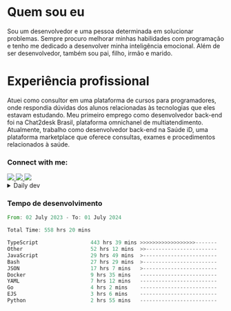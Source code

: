 # Quem sou eu
Sou um desenvolvedor e uma pessoa determinada em solucionar problemas. Sempre procuro melhorar minhas habilidades com programação e tenho me dedicado a desenvolver minha inteligência emocional. Além de ser desenvolvedor, também sou pai, filho, irmão e marido.

# Experiência profissional
Atuei como consultor em uma plataforma de cursos para programadores, onde respondia dúvidas dos alunos relacionadas às tecnologias que eles estavam estudando.
Meu primeiro emprego como desenvolvedor back-end foi na Chat2desk Brasil, plataforma omnichanel de multiatendimento.
Atualmente, trabalho como desenvolvedor back-end na Saúde iD, uma plataforma marketplace que oferece consultas, exames e procedimentos relacionados à saúde.

### Connect with me:
<a href="https://www.linkedin.com/in/theusmoreira" target="_blank" >
<img src="https://img.shields.io/badge/linkedin-%230077B5.svg?&style=for-the-badge&logo=linkedin&logoColor=white ">
</a>
<a href="https://www.instagram.com/matheus.s.moreira/" target="_blank">
<img src="https://img.shields.io/badge/instagram-%23E4405F.svg?&style=for-the-badge&logo=instagram&logoColor=white">
</a>
<a href="mailto:matheussm301@gmail.com"  target="_blank">
<img src="https://img.shields.io/badge/gmail-%23E4405F.svg?&style=for-the-badge&logo=gmail&logoColor=white">
</a>


<details>
  <summary>Daily dev </summary>
<p>
  <a href="https://app.daily.dev/matheussantos"><img src="https://github.com/matheus-santos-moreira/matheus-santos-moreira/blob/master/devcard.svg" width="200" alt="Matheus Santos's Dev Card"/></a>
 </p>
</details>

<h3>Tempo de desenvolvimento</h3>

<!--START_SECTION:waka-->

```rust
From: 02 July 2023 - To: 01 July 2024

Total Time: 558 hrs 20 mins

TypeScript                 443 hrs 39 mins >>>>>>>>>>>>>>>>>>-------   72.67 %
Other                      52 hrs 12 mins  >>-----------------------   08.55 %
JavaScript                 29 hrs 49 mins  >------------------------   04.88 %
Bash                       27 hrs 29 mins  >------------------------   04.50 %
JSON                       17 hrs 7 mins   >------------------------   02.80 %
Docker                     9 hrs 35 mins   -------------------------   01.57 %
YAML                       7 hrs 12 mins   -------------------------   01.18 %
Go                         4 hrs 2 mins    -------------------------   00.66 %
EJS                        3 hrs 6 mins    -------------------------   00.51 %
Python                     2 hrs 55 mins   -------------------------   00.48 %
```

<!--END_SECTION:waka-->
